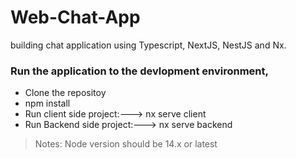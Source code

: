 # Web-Chat-App
building chat application using Typescript, NextJS, NestJS and Nx.

### Run the application to the devlopment environment, 
 
 - Clone the repositoy
 - npm install
 - Run client side project:---> nx serve client
 - Run Backend side project:---> nx serve backend

> Notes: Node version should be 14.x or latest
 
